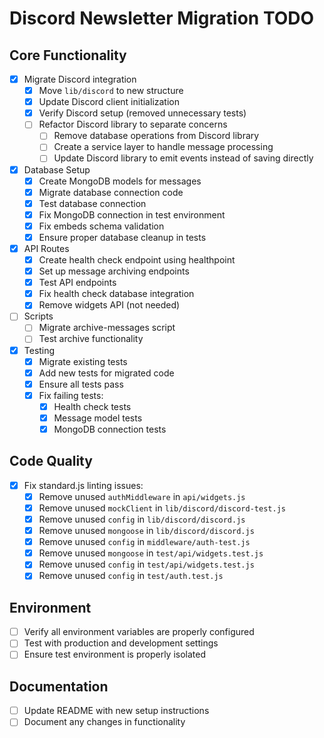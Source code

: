 # Discord Newsletter Migration TODO

## Core Functionality
- [x] Migrate Discord integration
  - [x] Move `lib/discord` to new structure
  - [x] Update Discord client initialization
  - [x] Verify Discord setup (removed unnecessary tests)
  - [ ] Refactor Discord library to separate concerns
    - [ ] Remove database operations from Discord library
    - [ ] Create a service layer to handle message processing
    - [ ] Update Discord library to emit events instead of saving directly

- [x] Database Setup
  - [x] Create MongoDB models for messages
  - [x] Migrate database connection code
  - [x] Test database connection
  - [x] Fix MongoDB connection in test environment
  - [x] Fix embeds schema validation
  - [x] Ensure proper database cleanup in tests

- [x] API Routes
  - [x] Create health check endpoint using healthpoint
  - [x] Set up message archiving endpoints
  - [x] Test API endpoints
  - [x] Fix health check database integration
  - [x] Remove widgets API (not needed)

- [ ] Scripts
  - [ ] Migrate archive-messages script
  - [ ] Test archive functionality

- [x] Testing
  - [x] Migrate existing tests
  - [x] Add new tests for migrated code
  - [x] Ensure all tests pass
  - [x] Fix failing tests:
    - [x] Health check tests
    - [x] Message model tests
    - [x] MongoDB connection tests

## Code Quality
- [x] Fix standard.js linting issues:
  - [x] Remove unused `authMiddleware` in `api/widgets.js`
  - [x] Remove unused `mockClient` in `lib/discord/discord-test.js`
  - [x] Remove unused `config` in `lib/discord/discord.js`
  - [x] Remove unused `mongoose` in `lib/discord/discord.js`
  - [x] Remove unused `config` in `middleware/auth-test.js`
  - [x] Remove unused `mongoose` in `test/api/widgets.test.js`
  - [x] Remove unused `config` in `test/api/widgets.test.js`
  - [x] Remove unused `config` in `test/auth.test.js`

## Environment
- [ ] Verify all environment variables are properly configured
- [ ] Test with production and development settings
- [ ] Ensure test environment is properly isolated

## Documentation
- [ ] Update README with new setup instructions
- [ ] Document any changes in functionality 